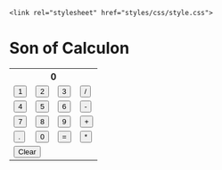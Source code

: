 <html lang="en">
<head>
	<meta charset="utf-8">
	<meta name="viewport" content="width=device-width, initial-scale=1.0">
	<title>Son of Calculon</title>

	<link rel="stylesheet" href="styles/css/style.css">
</head>

<body class="nic_modular">

<h1>Son of Calculon</h1>

<div class="container">
	<table>
		<tbody>
			<tr>
				<th colspan="4"><span class="display">0</span></th>
			</tr>
			<tr>
				<td><input type="button" value="1"></td>
				<td><input type="button" value="2"></td>
				<td><input type="button" value="3"></td>
				<td><input type="button" value="/"></td>
			</tr>
			<tr>
				<td><input type="button" value="4"></td>
				<td><input type="button" value="5"></td>
				<td><input type="button" value="6"></td>
				<td><input type="button" value="-"></td>
			</tr>
			<tr>
				<td><input type="button" value="7"></td>
				<td><input type="button" value="8"></td>
				<td><input type="button" value="9"></td>
				<td><input type="button" value="+"></td>
			</tr>
			<tr>
				<td><input type="button" value="."></td>
				<td><input type="button" value="0"></td>
				<td><input type="button" value="="></td>
				<td><input type="button" value="*"></td>
			</tr>
			<tr>
				<td colspan="4"><input type="button" value="Clear" class="clear"></td>
			</tr>
		</tbody>
	</table>

</div>

<script src="js/scripts.js"></script>

</body>
</html>